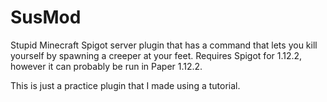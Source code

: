 # SusMod
Stupid Minecraft Spigot server plugin that has a command that lets you kill yourself by spawning a creeper at your feet.
Requires Spigot for 1.12.2, however it can probably be run in Paper 1.12.2.

This is just a practice plugin that I made using a tutorial.
